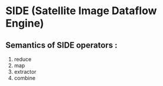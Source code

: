 # SIDE (Satellite Image Dataflow Engine)


## Semantics of SIDE operators : 
1. reduce
2. map
3. extractor
4. combine